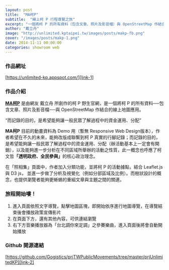 ```yaml
---
layout: post
title:  "MA柯P"
subtitle:  "線上柯 P 行程導覽之旅"
excerpt: "一個將柯 P 的所有資料（包含文章、照片及影音檔）與 OpenStreetMap 作結合的線上地圖應用"
author: "戴立舟"
image: "http://unlimited.kptaipei.tw/images/posts/makp-fb.png"
cover: "/images/posts/makp-1.png"
date: 2014-11-11 00:00:00
categories: showroom web
---
```


[link-1]:https://unlimited-kp.appspot.com/
[link-2]:https://github.com/Gogistics/prjTWPublicMovements/tree/master/prjUnlimitedKP

### 作品網址
[https://unlimited-kp.appspot.com/][link-1]

### 作品介紹
<strong>[MA柯P][link-1]</strong> 是由網友 戴立舟 所創作的柯 P 野生官網，是一個將柯 P 的所有資料──包含文章、照片及影音檔──與 OpenStreetMap 作結合的線上地圖應用。

<q class="right">而記錄的目的，是希望能夠讓一般民眾了解過程中的資金運用、分配</q>

<strong>MA柯P</strong> 目前的動畫資料為 Demo 用（暫無 Responsive Web Design版本），作者希望在不久的未來，能夠改版成聯繫到柯 P 真實的行腳記錄；而記錄的目的，是希望能夠讓一般民眾了解過程中的資金運用、分配（辦活動基本上一定會有開銷），以及能夠進一步分析在不同區域所舉辦的活動之性質，此一概念也呼應了柯文哲<strong>「透明政府、全民參與」</strong>的核心政治理念。

在「照相集」頁面中，作者加入分類功能，並將柯 P 的活動據點，結合 Leaflet.js 與 D3 js， 並進一步做了分析及視覺化（例如分部區域及比例）。而樹狀設計的概念，也提供瀏覽者能夠更蜥蜴的重組文章與主題之間的關連。

### 旅程開始嘍！
1. 進入頁面依照文字導覽，點擊地圖區塊，即開始依序進行地圖導覽，在導覽結束後會播放政策宣傳影片
2. 在頁面下方，還有其他內容，可供連結瀏覽
3. 右下方音樂播放器為「台北調你來定調」之參賽樂曲，進入頁面後將會自動開始播放

### Github 開源連結
[https://github.com/Gogistics/prjTWPublicMovements/tree/master/prjUnlimitedKP][link-2]
